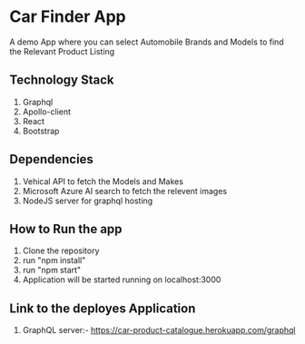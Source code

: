 # Car Finder App

A demo App where you can select Automobile Brands and Models to find the Relevant Product Listing

## Technology Stack

1. Graphql
2. Apollo-client
3. React
4. Bootstrap

## Dependencies

1. Vehical API to fetch the Models and Makes
2. Microsoft Azure AI search to fetch the relevent images
3. NodeJS server for graphql hosting

## How to Run the app

1. Clone the repository
2. run "npm install"
3. run "npm start"
4. Application will be started running on localhost:3000

## Link to the deployes Application
1. GraphQL server:- https://car-product-catalogue.herokuapp.com/graphql
